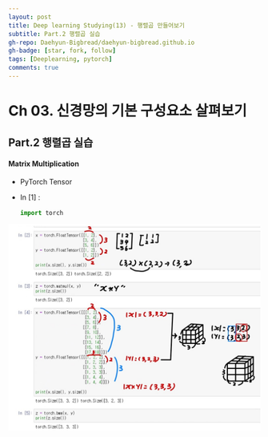 ```yaml
---
layout: post
title: Deep learning Studying(13) - 행렬곱 만들어보기
subtitle: Part.2 행렬곱 실습
gh-repo: Daehyun-Bigbread/daehyun-bigbread.github.io
gh-badge: [star, fork, follow]
tags: [Deeplearning, pytorch]
comments: true
---
```




# Ch 03. 신경망의 기본 구성요소 살펴보기

## Part.2 행렬곱 실습

#### Matrix Multiplication

- PyTorch Tensor

- In [1] : 

  ```python
  import torch
  ```

![KakaoTalk_20210711_140202275](../../assets/img/KakaoTalk_20210711_140202275.jpg)
